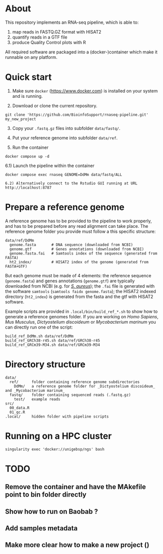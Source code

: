 


# About
This repository implements an RNA-seq pipeline, which is able to:

 1. map reads in FASTQ.GZ format with HISAT2
 2. quantify reads in a GTF file
 3. produce Quality Control plots with R

All required software are packaged into a (docker-)container which make it runnable on any platform.



# Quick start

 1) Make sure `docker` (https://www.docker.com) is installed on your system and is running.
 
 2) Download or clone the current repository.
```
git clone 'https://github.com/BioinfoSupport/rnaseq-pipeline.git' my_new_project
```

 3) Copy your `.fastq.gz` files into subfolder `data/fastq/`.
 
 4) Put your reference genome into subfolder `data/ref`.
 
 5) Run the container
```
docker compose up -d
```

  6.1) Launch the pipeline within the container
```
docker compose exec rnaseq GENOME=DdMm data/fastq/ALL
```
	6.2) Alternatively connect to the Rstudio GUI running at URL http://localhost:8787



# Prepare a reference genome

A reference genome has to be provided to the pipeline to work properly, and has to be prepared before any read alignment can take place. The reference genome folder you provide must follow a this specific structure:
```
data/ref/DdMm
  genome.fasta       # DNA sequence (downloaded from NCBI)
  genome.gtf         # Genes annotations (downloaded from NCBI)
  genome.fasta.fai   # Samtools index of the sequence (generated from FASTA)
  ht2_index/         # HISAT2 index of the genome (generated from FASTA+GTF)
```
But each genome must be made of 4 elements: the reference sequence (`genome.fasta`) and genes annotations (`genome.gtf`) are typically downloaded from NCBI (e.g. for [_S. aureus_](https://www.ncbi.nlm.nih.gov/datasets/genome/GCF_000013425.1/)); 
the `.fai` file is generated with the software `samtools` (`samtools faidx genome.fasta`);
the HISAT2 indexed directory (`ht2_index`) is generated from the fasta and the gtf with HISAT2 software.

Example scripts are provided in `.local/bin/build_ref_*.sh` to show how to generate a reference genomes folder. If you are working on _Homo Sapiens_, _Mus Musculus_, _Dictyostelium discoideum_ or _Mycobacterium marinum_ you can directly run one of the script:
```
build_ref_DdMm.sh data/ref/DdMm
build_ref_GRCh38-r45.sh data/ref/GRCh38-r45
build_ref_GRCm39-M34.sh data/ref/GRCm39-M34
```


# Directory structure

```
data/
  ref/      folder containing reference genome subdirectories
    DdMm/   a reference genome folder for _Dictyostelium discoideum_ and _Mycobacterium marinum_
  fastq/    folder containing sequenced reads (.fastq.gz)
    test/   example reads
src/
  00_data.R
  01_qc.R
.local/     hidden folder with pipeline scripts
```



# Running on a HPC cluster
```
singularity exec 'docker://unigebsp/ngs' bash
```


# TODO

## Remove the container and have the MAkefile point to bin folder directly
## Show how to run on Baobab ?
## Add samples metadata 
## Make more clear how to make a new project ()




